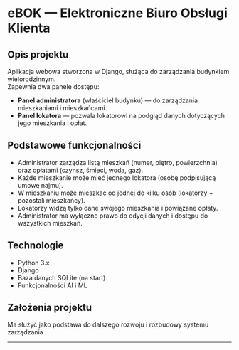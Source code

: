 # eBOK — Elektroniczne Biuro Obsługi Klienta

## Opis projektu
Aplikacja webowa stworzona w Django, służąca do zarządzania budynkiem wielorodzinnym.  
Zapewnia dwa panele dostępu:  
- **Panel administratora** (właściciel budynku) — do zarządzania mieszkaniami i mieszkańcami.  
- **Panel lokatora** — pozwala lokatorowi na podgląd danych dotyczących jego mieszkania i opłat.

## Podstawowe funkcjonalności
- Administrator zarządza listą mieszkań (numer, piętro, powierzchnia) oraz opłatami (czynsz, śmieci, woda, gaz).
- Każde mieszkanie może mieć jednego lokatora (osobę podpisującą umowę najmu).
- W mieszkaniu może mieszkać od jednej do kilku osób (lokatorzy + pozostali mieszkańcy).
- Lokatorzy widzą tylko dane swojego mieszkania i powiązane opłaty.
- Administrator ma wyłączne prawo do edycji danych i dostępu do wszystkich mieszkań.

## Technologie
- Python 3.x  
- Django  
- Baza danych SQLite (na start)
- Funkcjonalności AI i ML

## Założenia projektu
Ma służyć jako podstawa do dalszego rozwoju i rozbudowy systemu zarządzania .

---

